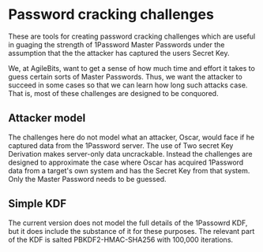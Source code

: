 # Password cracking challenges

These are tools for creating password cracking challenges which are useful in guaging the strength of 1Password Master Passwords under the assumption that the the attacker has captured the users Secret Key.

We, at AgileBits, want to get a sense of how much time and effort it takes to guess certain sorts of Master Passwords. Thus, we want the attacker to succeed in some cases so that we can learn how long such attacks case. That is, most of these challenges are designed to be conquored. 

## Attacker model

The challenges here do not model what an attacker, Oscar, would face if he captured data from the 1Password server. The use of Two secret Key Derivation makes server-only data uncrackable. Instead the challenges are designed to approximate the case where Oscar has acquired 1Password data from a target's own system and has the Secret Key from that system. Only the Master Password needs to be guessed.

## Simple KDF

The current version does not model the full details of the 1Passowrd KDF, but it does include the substance of it for these purposes. The relevant part of the KDF is salted PBKDF2-HMAC-SHA256 with 100,000 iterations.

